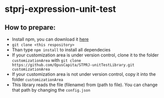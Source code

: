 # stprj-expression-unit-test
## How to prepare:
- Install npm, you can download it [here](https://www.npmjs.com/get-npm)
- ```git clone <this respository>```
- Than type ```npm install``` to install all dependecies
- If your customization area is under version control, clone it to the folder ```customizationArea``` with ```git clone https://github.com/OpusCapita/STPRJ-unitTestLibrary.git customizationArea```
- If your customization area is not under version control, copy it into the folder ```customizationArea```
- This library reads the file (filename) from (path to file). You can change that path by changing the ```config.json```
